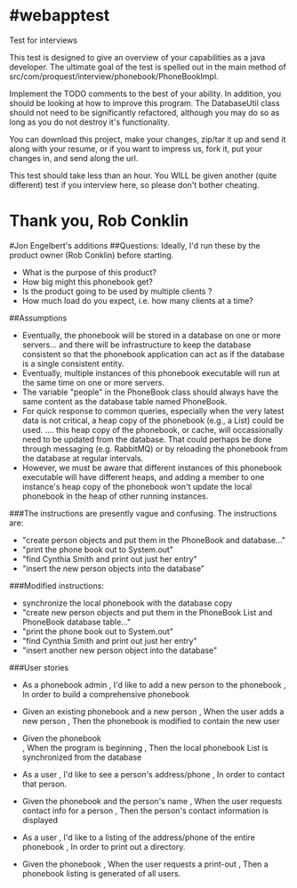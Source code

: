 #webapptest
==========
Test for interviews

This test is designed to give an overview of your capabilities as a java developer.  The ultimate goal of the test is spelled out in the main method of src/com/proquest/interview/phonebook/PhoneBookImpl.

Implement the TODO comments to the best of your ability.  In addition, you should be looking at how to improve this program.  The DatabaseUtil class should not need to be significantly refactored, although you may do so as long as you do not destroy it's functionality.

You can download this project, make your changes, zip/tar it up and send it along with your resume, or if you want to impress us, fork it, put your changes in, and send along the url.

This test should take less than an hour.  You WILL be given another (quite different) test if you interview here, so please don't bother cheating.


Thank you,
Rob Conklin 
==========
#Jon Engelbert's additions
##Questions:
Ideally, I'd run these by the product owner (Rob Conklin) before starting.
* What is the purpose of this product?  
* How big might this phonebook get?
* Is the product going to be used by multiple clients ?
* How much load do you expect, i.e. how many clients at a time?

##Assumptions 
* Eventually, the phonebook will be stored in a database on one or more servers... and there will be infrastructure to keep the database consistent so that the phonebook application can act as if the database is a single consistent entity.
* Eventually, multiple instances of this phonebook executable will run at the same time on one or more servers.
* The variable "people" in the PhoneBook class should always have the same content as the database table named PhoneBook.
* For quick response to common queries, especially when the very latest data is not critical, a heap copy of the phonebook (e.g., a List) could be used.  .... this heap copy of the phonebook, or cache, will occassionally need to be updated from the database.  That could perhaps be done through messaging (e.g. RabbitMQ) or by reloading the phonebook from the database at regular intervals.  
* However, we must be aware that different instances of this phonebook executable will have different heaps, and adding a member to one instance's heap copy of the phonebook won't update the local phonebook in the heap of other running instances.

###The instructions are presently vague and confusing.
The instructions are: 
* "create person objects and put them in the PhoneBook and database..."
* "print the phone book out to System.out"
* "find Cynthia Smith and print out just her entry"
* "insert the new person objects into the database"

###Modified instructions:
* synchronize the local phonebook with the database copy
* "create new person objects and put them in the PhoneBook List and PhoneBook database table..."
* "print the phone book out to System.out"
* "find Cynthia Smith and print out just her entry"
* "insert another new person object into the database" 

###User stories
* As a phonebook admin
, I'd like to add a new person to the phonebook
, In order to build a comprehensive phonebook

* Given an existing phonebook and a new person
, When the user adds a new person
, Then the phonebook is modified to contain the new user

* Given the phonebook  
, When the program is beginning
, Then the local phonebook List is synchronized from the database

* As a user
, I'd like to see a person's address/phone
, In order to contact that person.

* Given the phonebook  and the person's name
, When the user requests contact info for a person
, Then the person's contact information is displayed

* As a user
, I'd like to a listing of the address/phone of the entire phonebook
, In order to print out a directory.

* Given the phonebook 
, When the user requests a print-out
, Then a phonebook listing is generated of all users.


